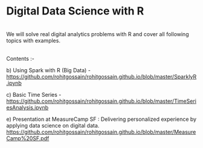 # Digital Data Science with R

<br> We will solve real digital analytics problems with R and cover all following topics with examples.</br> 

<br>Contents :- </br>

b) Using Spark with R (Big Data) - https://github.com/rohitgossain/rohitgossain.github.io/blob/master/SparklyR.ipynb

c) Basic Time Series - https://github.com/rohitgossain/rohitgossain.github.io/blob/master/TimeSeriesAnalysis.ipynb

e) Presentation at MeasureCamp SF : Delivering personalized experience by applying data science on digital data.
https://github.com/rohitgossain/rohitgossain.github.io/blob/master/MeasureCamp%20SF.pdf
